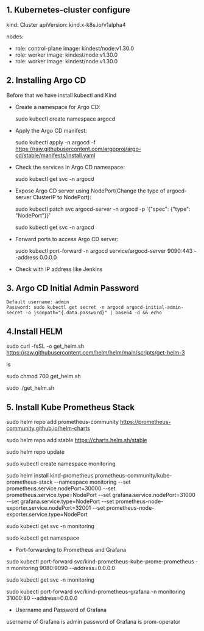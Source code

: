 
## 1. Kubernetes-cluster configure

kind: Cluster
apiVersion: kind.x-k8s.io/v1alpha4

nodes:
- role: control-plane
  image: kindest/node:v1.30.0
- role: worker
  image: kindest/node:v1.30.0
- role: worker
  image: kindest/node:v1.30.0


## 2. Installing Argo CD

Before that we have install kubectl and Kind

- Create a namespace for Argo CD:

    sudo kubectl create namespace argocd

- Apply the Argo CD manifest:

    sudo kubectl apply -n argocd -f https://raw.githubusercontent.com/argoproj/argo-cd/stable/manifests/install.yaml

- Check the services in Argo CD namespace:

    sudo kubectl get svc -n argocd

- Expose Argo CD server using NodePort(Change the type of argocd-server ClusterIP to NodePort):

    sudo kubectl patch svc argocd-server -n argocd -p '{"spec": {"type": "NodePort"}}'

    sudo kubectl get svc -n argocd

- Forward ports to access Argo CD server:

    sudo kubectl port-forward -n argocd service/argocd-server 9090:443 --address 0.0.0.0

- Check with IP address like Jenkins


## 3. Argo CD Initial Admin Password

    Default username: admin
    Password: sudo kubectl get secret -n argocd argocd-initial-admin-secret -o jsonpath="{.data.password}" | base64 -d && echo


## 4.Install HELM

sudo curl -fsSL -o get_helm.sh https://raw.githubusercontent.com/helm/helm/main/scripts/get-helm-3

ls

sudo chmod 700 get_helm.sh

sudo ./get_helm.sh

## 5. Install Kube Prometheus Stack

sudo helm repo add prometheus-community https://prometheus-community.github.io/helm-charts

sudo helm repo add stable https://charts.helm.sh/stable

sudo helm repo update

sudo kubectl create namespace monitoring

sudo helm install kind-prometheus prometheus-community/kube-prometheus-stack --namespace monitoring --set prometheus.service.nodePort=30000 --set prometheus.service.type=NodePort --set grafana.service.nodePort=31000 --set grafana.service.type=NodePort --set prometheus-node-exporter.service.nodePort=32001 --set prometheus-node-exporter.service.type=NodePort

sudo kubectl get svc -n monitoring

sudo kubectl get namespace

- Port-forwarding to Prometheus and Grafana

sudo kubectl port-forward svc/kind-prometheus-kube-prome-prometheus -n monitoring 9080:9090 --address=0.0.0.0

sudo kubectl get svc -n monitoring

sudo kubectl port-forward svc/kind-prometheus-grafana -n monitoring 31000:80 --address=0.0.0.0

- Username and Password of Grafana

username of Grafana is admin
password of Grafana is prom-operator
